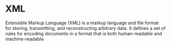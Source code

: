 # XML
Extensible Markup Language (XML) is a markup language and file format for storing, transmitting, and reconstructing arbitrary data. It defines a set of rules for encoding documents in a format that is both human-readable and machine-readable
